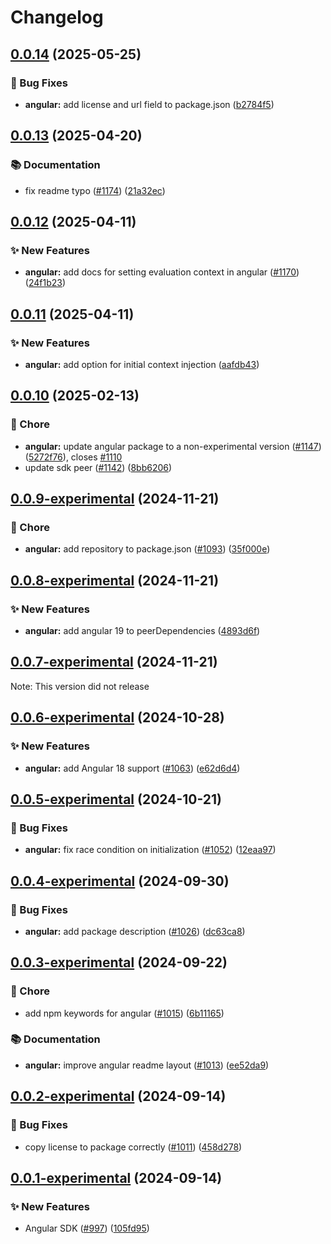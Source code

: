 # Changelog


## [0.0.14](https://github.com/open-feature/js-sdk/compare/angular-sdk-v0.0.13...angular-sdk-v0.0.14) (2025-05-25)


### 🐛 Bug Fixes

* **angular:** add license and url field to package.json ([b2784f5](https://github.com/open-feature/js-sdk/commit/b2784f53b85a11c58abb8e2a0f87a31890885c54))


## [0.0.13](https://github.com/open-feature/js-sdk/compare/angular-sdk-v0.0.12...angular-sdk-v0.0.13) (2025-04-20)


### 📚 Documentation

* fix readme typo ([#1174](https://github.com/open-feature/js-sdk/issues/1174)) ([21a32ec](https://github.com/open-feature/js-sdk/commit/21a32ec92ecde9ec43c9d72b5921035af13448d1))

## [0.0.12](https://github.com/open-feature/js-sdk/compare/angular-sdk-v0.0.11...angular-sdk-v0.0.12) (2025-04-11)


### ✨ New Features

* **angular:** add docs for setting evaluation context in angular ([#1170](https://github.com/open-feature/js-sdk/issues/1170)) ([24f1b23](https://github.com/open-feature/js-sdk/commit/24f1b230bf1d57971a336ac21b9ee46e8baf0cab))


## [0.0.11](https://github.com/open-feature/js-sdk/compare/angular-sdk-v0.0.10...angular-sdk-v0.0.11) (2025-04-11)


### ✨ New Features

* **angular:** add option for initial context injection ([aafdb43](https://github.com/open-feature/js-sdk/commit/aafdb4382f113f96a649f5fc0cecadb4178ada67))
  

## [0.0.10](https://github.com/open-feature/js-sdk/compare/angular-sdk-v0.0.9-experimental...angular-sdk-v0.0.10) (2025-02-13)


### 🧹 Chore

* **angular:** update angular package to a non-experimental version ([#1147](https://github.com/open-feature/js-sdk/issues/1147)) ([5272f76](https://github.com/open-feature/js-sdk/commit/5272f76c4075ebbd21f9b24dacac8f2d22e31ca9)), closes [#1110](https://github.com/open-feature/js-sdk/issues/1110)
* update sdk peer ([#1142](https://github.com/open-feature/js-sdk/issues/1142)) ([8bb6206](https://github.com/open-feature/js-sdk/commit/8bb620601e2b8dc7b62d717169b585bd1c886996))

## [0.0.9-experimental](https://github.com/open-feature/js-sdk/compare/angular-sdk-v0.0.8-experimental...angular-sdk-v0.0.9-experimental) (2024-11-21)


### 🧹 Chore

* **angular:** add repository to package.json ([#1093](https://github.com/open-feature/js-sdk/issues/1093)) ([35f000e](https://github.com/open-feature/js-sdk/commit/35f000e0f3c3ff7d60c05883312691d14f01c5fd))

## [0.0.8-experimental](https://github.com/open-feature/js-sdk/compare/angular-sdk-v0.0.7-experimental...angular-sdk-v0.0.8-experimental) (2024-11-21)


### ✨ New Features

* **angular:** add angular 19 to peerDependencies ([4893d6f](https://github.com/open-feature/js-sdk/commit/4893d6f0003fbdcdcd4c7c061e9aed49e20b8976))


## [0.0.7-experimental](https://github.com/open-feature/js-sdk/compare/angular-sdk-v0.0.6-experimental...angular-sdk-v0.0.7-experimental) (2024-11-21)


Note: This version did not release


## [0.0.6-experimental](https://github.com/open-feature/js-sdk/compare/angular-sdk-v0.0.5-experimental...angular-sdk-v0.0.6-experimental) (2024-10-28)


### ✨ New Features

* **angular:** add Angular 18 support ([#1063](https://github.com/open-feature/js-sdk/issues/1063)) ([e62d6d4](https://github.com/open-feature/js-sdk/commit/e62d6d4b7e4a5d0f40592a2c73e7124d22eec98e))


## [0.0.5-experimental](https://github.com/open-feature/js-sdk/compare/angular-sdk-v0.0.4-experimental...angular-sdk-v0.0.5-experimental) (2024-10-21)


### 🐛 Bug Fixes

* **angular:** fix race condition on initialization ([#1052](https://github.com/open-feature/js-sdk/issues/1052)) ([12eaa97](https://github.com/open-feature/js-sdk/commit/12eaa9758d9deb788d74488ef03f18cbd31c0cbe))


## [0.0.4-experimental](https://github.com/open-feature/js-sdk/compare/angular-sdk-v0.0.3-experimental...angular-sdk-v0.0.4-experimental) (2024-09-30)


### 🐛 Bug Fixes

* **angular:** add package description ([#1026](https://github.com/open-feature/js-sdk/issues/1026)) ([dc63ca8](https://github.com/open-feature/js-sdk/commit/dc63ca8b9d6fe8c16089e95f0e336d5e3f759f3b))

## [0.0.3-experimental](https://github.com/open-feature/js-sdk/compare/angular-sdk-v0.0.2-experimental...angular-sdk-v0.0.3-experimental) (2024-09-22)


### 🧹 Chore

* add npm keywords for angular ([#1015](https://github.com/open-feature/js-sdk/issues/1015)) ([6b11165](https://github.com/open-feature/js-sdk/commit/6b11165aa102e62fb8cd4dd218643e2ef0e733cf))


### 📚 Documentation

* **angular:** improve angular readme layout ([#1013](https://github.com/open-feature/js-sdk/issues/1013)) ([ee52da9](https://github.com/open-feature/js-sdk/commit/ee52da9a01fe71fd5b4a4734659a06c48b6dc62c))

## [0.0.2-experimental](https://github.com/open-feature/js-sdk/compare/angular-sdk-v0.0.1-experimental...angular-sdk-v0.0.2-experimental) (2024-09-14)


### 🐛 Bug Fixes

* copy license to package correctly ([#1011](https://github.com/open-feature/js-sdk/issues/1011)) ([458d278](https://github.com/open-feature/js-sdk/commit/458d278345fe8681a966fca3852b2e607bdafccb))

## [0.0.1-experimental](https://github.com/open-feature/js-sdk/compare/angular-sdk-v0.0.2-experimental...angular-sdk-v0.0.3-experimental) (2024-09-14)


### ✨ New Features

* Angular SDK ([#997](https://github.com/open-feature/js-sdk/issues/997)) ([105fd95](https://github.com/open-feature/js-sdk/commit/105fd95e344822ffcfc54d328a28676b6f27f38e))
